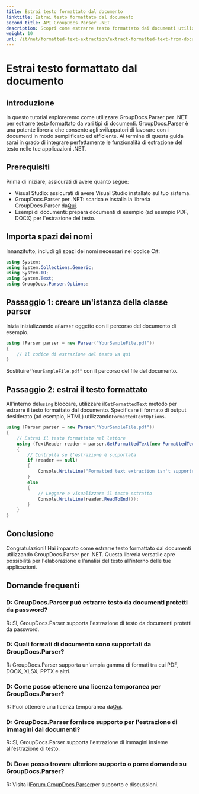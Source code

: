 ```yaml
---
title: Estrai testo formattato dal documento
linktitle: Estrai testo formattato dal documento
second_title: API GroupDocs.Parser .NET
description: Scopri come estrarre testo formattato dai documenti utilizzando GroupDocs.Parser per .NET. Estrazione del testo semplice ed efficiente per le tue applicazioni.
weight: 10
url: /it/net/formatted-text-extraction/extract-formatted-text-from-document/
---
```


# Estrai testo formattato dal documento

## introduzione
In questo tutorial esploreremo come utilizzare GroupDocs.Parser per .NET per estrarre testo formattato da vari tipi di documenti. GroupDocs.Parser è una potente libreria che consente agli sviluppatori di lavorare con i documenti in modo semplificato ed efficiente. Al termine di questa guida sarai in grado di integrare perfettamente le funzionalità di estrazione del testo nelle tue applicazioni .NET.
## Prerequisiti
Prima di iniziare, assicurati di avere quanto segue:
- Visual Studio: assicurati di avere Visual Studio installato sul tuo sistema.
-  GroupDocs.Parser per .NET: scarica e installa la libreria GroupDocs.Parser da[Qui](https://releases.groupdocs.com/parser/net/).
- Esempi di documenti: prepara documenti di esempio (ad esempio PDF, DOCX) per l'estrazione del testo.
## Importa spazi dei nomi
Innanzitutto, includi gli spazi dei nomi necessari nel codice C#:
```csharp
using System;
using System.Collections.Generic;
using System.IO;
using System.Text;
using GroupDocs.Parser.Options;
```
## Passaggio 1: creare un'istanza della classe parser
 Inizia inizializzando a`Parser` oggetto con il percorso del documento di esempio.
```csharp
using (Parser parser = new Parser("YourSampleFile.pdf"))
{
    // Il codice di estrazione del testo va qui
}
```
 Sostituire`"YourSampleFile.pdf"` con il percorso del file del documento.

## Passaggio 2: estrai il testo formattato
 All'interno del`using` bloccare, utilizzare il`GetFormattedText` metodo per estrarre il testo formattato dal documento. Specificare il formato di output desiderato (ad esempio, HTML) utilizzando`FormattedTextOptions`.
```csharp
using (Parser parser = new Parser("YourSampleFile.pdf"))
{
    // Estrai il testo formattato nel lettore
    using (TextReader reader = parser.GetFormattedText(new FormattedTextOptions(FormattedTextMode.Html)))
    {
        // Controlla se l'estrazione è supportata
        if (reader == null)
        {
            Console.WriteLine("Formatted text extraction isn't supported.");
        }
        else
        {
            // Leggere e visualizzare il testo estratto
            Console.WriteLine(reader.ReadToEnd());
        }
    }
}
```

## Conclusione
Congratulazioni! Hai imparato come estrarre testo formattato dai documenti utilizzando GroupDocs.Parser per .NET. Questa libreria versatile apre possibilità per l'elaborazione e l'analisi del testo all'interno delle tue applicazioni.

## Domande frequenti
### D: GroupDocs.Parser può estrarre testo da documenti protetti da password?
R: Sì, GroupDocs.Parser supporta l'estrazione di testo da documenti protetti da password.
### D: Quali formati di documento sono supportati da GroupDocs.Parser?
R: GroupDocs.Parser supporta un'ampia gamma di formati tra cui PDF, DOCX, XLSX, PPTX e altri.
### D: Come posso ottenere una licenza temporanea per GroupDocs.Parser?
 R: Puoi ottenere una licenza temporanea da[Qui](https://purchase.groupdocs.com/temporary-license/).
### D: GroupDocs.Parser fornisce supporto per l'estrazione di immagini dai documenti?
R: Sì, GroupDocs.Parser supporta l'estrazione di immagini insieme all'estrazione di testo.
### D: Dove posso trovare ulteriore supporto o porre domande su GroupDocs.Parser?
 R: Visita il[Forum GroupDocs.Parser](https://forum.groupdocs.com/c/parser/17)per supporto e discussioni.
